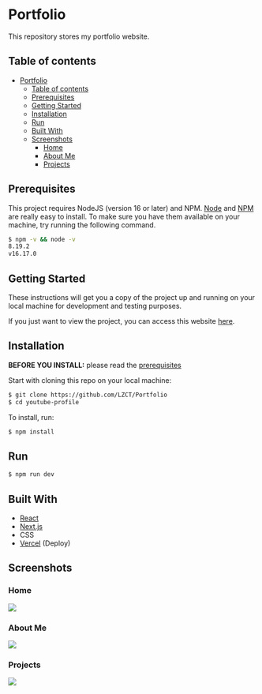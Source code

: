 # Portfolio
This repository stores my portfolio website.

## Table of contents

- [Portfolio](#portfolio)
  - [Table of contents](#table-of-contents)
  - [Prerequisites](#prerequisites)
  - [Getting Started](#getting-started)
  - [Installation](#installation)
  - [Run](#run)
  - [Built With](#built-with)
  - [Screenshots](#screenshots)
    - [Home](#home)
    - [About Me](#about-me)
    - [Projects](#projects)



## Prerequisites

This project requires NodeJS (version 16 or later) and NPM.
[Node](http://nodejs.org/) and [NPM](https://npmjs.org/) are really easy to install.
To make sure you have them available on your machine,
try running the following command.

```sh
$ npm -v && node -v
8.19.2
v16.17.0
```

## Getting Started

These instructions will get you a copy of the project up and running on your local machine for development and testing purposes.

If you just want to view the project, you can access this website <a href="https://leocastabelli.vercel.app/">here</a>.

## Installation

**BEFORE YOU INSTALL:** please read the [prerequisites](#prerequisites)

Start with cloning this repo on your local machine:

```sh
$ git clone https://github.com/LZCT/Portfolio
$ cd youtube-profile
```

To install, run:

```sh
$ npm install
```

## Run

```sh
$ npm run dev
```

## Built With

* <a href="https://reactjs.org/">React </a>
* <a href="https://nextjs.org/">Next.js </a>
* CSS
* <a href="https://vercel.com/">Vercel</a> (Deploy)

## Screenshots

### Home
<img src="https://i.imgur.com/DeD1cG5.jpg">

### About Me
<img src="https://i.imgur.com/fMeOmmx.png">

### Projects
<img src="https://i.imgur.com/HGHVEzs.png">


